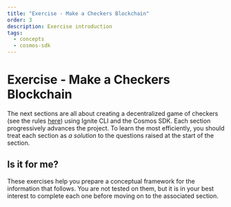 ```yaml
---
title: "Exercise - Make a Checkers Blockchain"
order: 3
description: Exercise introduction
tags: 
  - concepts
  - cosmos-sdk
---
```


# Exercise - Make a Checkers Blockchain

The next sections are all about creating a decentralized game of checkers (see the rules [here](https://www.ducksters.com/games/checkers_rules.php)) using Ignite CLI and the Cosmos SDK. Each section progressively advances the project. To learn the most efficiently, you should treat each section as _a solution_ to the questions raised at the start of the section.

## Is it for me?

These exercises help you prepare a conceptual framework for the information that follows. You are not tested on them, but it is in your best interest to complete each one before moving on to the associated section.

<!--## Next up

Start with your checkers blockchain by heading to the [next section](./3-stored-game.md).-->
